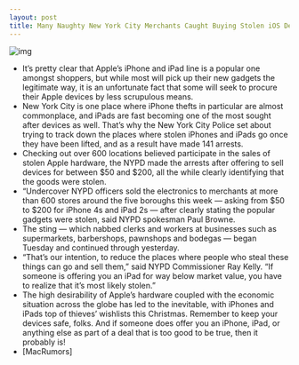 ```yaml
---
layout: post
title: Many Naughty New York City Merchants Caught Buying Stolen iOS Devices
---
```

![img](http://media.idownloadblog.com/wp-content/uploads/2011/12/stolen-iphone.png)
* It’s pretty clear that Apple’s iPhone and iPad line is a popular one amongst shoppers, but while most will pick up their new gadgets the legitimate way, it is an unfortunate fact that some will seek to procure their Apple devices by less scrupulous means.
* New York City is one place where iPhone thefts in particular are almost commonplace, and iPads are fast becoming one of the most sought after devices as well. That’s why the New York City Police set about trying to track down the places where stolen iPhones and iPads go once they have been lifted, and as a result have made 141 arrests.
* Checking out over 600 locations believed participate in the sales of stolen Apple hardware, the NYPD made the arrests after offering to sell devices for between $50 and $200, all the while clearly identifying that the goods were stolen.
* “Undercover NYPD officers sold the electronics to merchants at more than 600 stores around the five boroughs this week — asking from $50 to $200 for iPhone 4s and iPad 2s — after clearly stating the popular gadgets were stolen, said NYPD spokesman Paul Browne.
* The sting — which nabbed clerks and workers at businesses such as supermarkets, barbershops, pawnshops and bodegas — began Tuesday and continued through yesterday.
* “That’s our intention, to reduce the places where people who steal these things can go and sell them,” said NYPD Commissioner Ray Kelly. “If someone is offering you an iPad for way below market value, you have to realize that it’s most likely stolen.”
* The high desirability of Apple’s hardware coupled with the economic situation across the globe has led to the inevitable, with iPhones and iPads top of thieves’ wishlists this Christmas. Remember to keep your devices safe, folks. And if someone does offer you an iPhone, iPad, or anything else as part of a deal that is too good to be true, then it probably is!
* [MacRumors]

